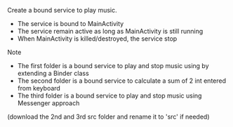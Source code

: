 Create a bound service to play music.

- The service is bound to MainActivity
- The service remain active as long as MainActivity is still running
- When MainActivity is killed/destroyed, the service stop

Note

- The first folder is a bound service to play and stop music using by extending a Binder class
- The second folder is a bound service to calculate a sum of 2 int entered from keyboard
- The third folder is a bound service to play and stop music using Messenger approach

(download the 2nd and 3rd src folder and rename it to 'src' if needed)
